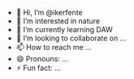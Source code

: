 - 👋 Hi, I’m @ikerfente
- 👀 I’m interested in nature
- 🌱 I’m currently learning DAW
- 💞️ I’m looking to collaborate on ...
- 📫 How to reach me ...
- 😄 Pronouns: ...
- ⚡ Fun fact: ...

<!---
ikerfente/ikerfente is a ✨ special ✨ repository because its `README.md` (this file) appears on your GitHub profile.
You can click the Preview link to take a look at your changes.
--->
